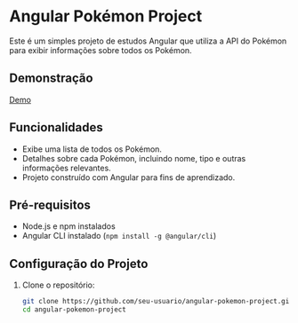 # Angular Pokémon Project

Este é um simples projeto de estudos Angular que utiliza a API do Pokémon para exibir informações sobre todos os Pokémon.

## Demonstração

[Demo](https://angular-pokemon-mu.vercel.app/)  

## Funcionalidades

- Exibe uma lista de todos os Pokémon.
- Detalhes sobre cada Pokémon, incluindo nome, tipo e outras informações relevantes.
- Projeto construído com Angular para fins de aprendizado.

## Pré-requisitos

- Node.js e npm instalados
- Angular CLI instalado (`npm install -g @angular/cli`)

## Configuração do Projeto

1. Clone o repositório:

   ```bash
   git clone https://github.com/seu-usuario/angular-pokemon-project.git
   cd angular-pokemon-project
   
